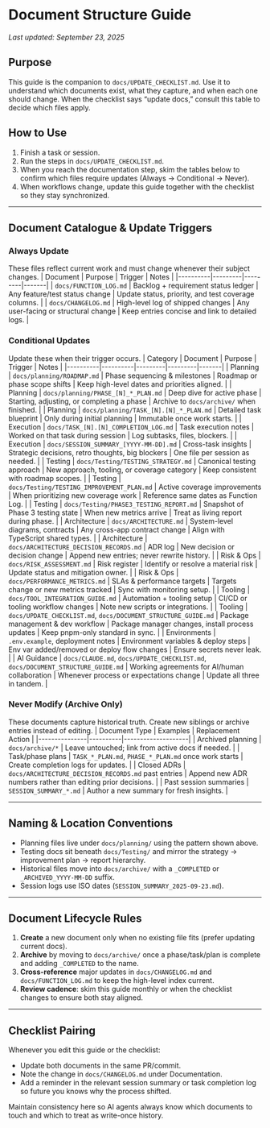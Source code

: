 # Document Structure Guide

_Last updated: September 23, 2025_

## Purpose
This guide is the companion to `docs/UPDATE_CHECKLIST.md`. Use it to understand which documents exist, what they capture, and when each one should change. When the checklist says “update docs,” consult this table to decide which files apply.

## How to Use
1. Finish a task or session.
2. Run the steps in `docs/UPDATE_CHECKLIST.md`.
3. When you reach the documentation step, skim the tables below to confirm which files require updates (Always → Conditional → Never).
4. When workflows change, update this guide together with the checklist so they stay synchronized.

---

## Document Catalogue & Update Triggers

### Always Update
These files reflect current work and must change whenever their subject changes.
| Document | Purpose | Trigger | Notes |
|----------|---------|---------|-------|
| `docs/FUNCTION_LOG.md` | Backlog + requirement status ledger | Any feature/test status change | Update status, priority, and test coverage columns. |
| `docs/CHANGELOG.md` | High-level log of shipped changes | Any user-facing or structural change | Keep entries concise and link to detailed logs. |

### Conditional Updates
Update these when their trigger occurs.
| Category | Document | Purpose | Trigger | Notes |
|----------|----------|---------|---------|-------|
| Planning | `docs/planning/ROADMAP.md` | Phase sequencing & milestones | Roadmap or phase scope shifts | Keep high-level dates and priorities aligned. |
| Planning | `docs/planning/PHASE_[N]_*_PLAN.md` | Deep dive for active phase | Starting, adjusting, or completing a phase | Archive to `docs/archive/` when finished. |
| Planning | `docs/planning/TASK_[N].[N]_*_PLAN.md` | Detailed task blueprint | Only during initial planning | Immutable once work starts. |
| Execution | `docs/TASK_[N].[N]_COMPLETION_LOG.md` | Task execution notes | Worked on that task during session | Log subtasks, files, blockers. |
| Execution | `docs/SESSION_SUMMARY_[YYYY-MM-DD].md` | Cross-task insights | Strategic decisions, retro thoughts, big blockers | One file per session as needed. |
| Testing | `docs/Testing/TESTING_STRATEGY.md` | Canonical testing approach | New approach, tooling, or coverage category | Keep consistent with roadmap scopes. |
| Testing | `docs/Testing/TESTING_IMPROVEMENT_PLAN.md` | Active coverage improvements | When prioritizing new coverage work | Reference same dates as Function Log. |
| Testing | `docs/Testing/PHASE3_TESTING_REPORT.md` | Snapshot of Phase 3 testing state | When new metrics arrive | Treat as living report during phase. |
| Architecture | `docs/ARCHITECTURE.md` | System-level diagrams, contracts | Any cross-app contract change | Align with TypeScript shared types. |
| Architecture | `docs/ARCHITECTURE_DECISION_RECORDS.md` | ADR log | New decision or decision change | Append new entries; never rewrite history. |
| Risk & Ops | `docs/RISK_ASSESSMENT.md` | Risk register | Identify or resolve a material risk | Update status and mitigation owner. |
| Risk & Ops | `docs/PERFORMANCE_METRICS.md` | SLAs & performance targets | Targets change or new metrics tracked | Sync with monitoring setup. |
| Tooling | `docs/TOOL_INTEGRATION_GUIDE.md` | Automation + tooling setup | CI/CD or tooling workflow changes | Note new scripts or integrations. |
| Tooling | `docs/UPDATE_CHECKLIST.md`, `docs/DOCUMENT_STRUCTURE_GUIDE.md` | Package management & dev workflow | Package manager changes, install process updates | Keep pnpm-only standard in sync. |
| Environments | `.env.example`, deployment notes | Environment variables & deploy steps | Env var added/removed or deploy flow changes | Ensure secrets never leak. |
| AI Guidance | `docs/CLAUDE.md`, `docs/UPDATE_CHECKLIST.md`, `docs/DOCUMENT_STRUCTURE_GUIDE.md` | Working agreements for AI/human collaboration | Whenever process or expectations change | Update all three in tandem. |

### Never Modify (Archive Only)
These documents capture historical truth. Create new siblings or archive entries instead of editing.
| Document Type | Examples | Replacement Action |
|---------------|----------|--------------------|
| Archived planning | `docs/archive/*` | Leave untouched; link from active docs if needed. |
| Task/phase plans | `TASK_*_PLAN.md`, `PHASE_*_PLAN.md` once work starts | Create completion logs for updates. |
| Closed ADRs | `docs/ARCHITECTURE_DECISION_RECORDS.md` past entries | Append new ADR numbers rather than editing prior decisions. |
| Past session summaries | `SESSION_SUMMARY_*.md` | Author a new summary for fresh insights. |

---

## Naming & Location Conventions
- Planning files live under `docs/planning/` using the pattern shown above.
- Testing docs sit beneath `docs/Testing/` and mirror the strategy → improvement plan → report hierarchy.
- Historical files move into `docs/archive/` with a `_COMPLETED` or `_ARCHIVED_YYYY-MM-DD` suffix.
- Session logs use ISO dates (`SESSION_SUMMARY_2025-09-23.md`).

---

## Document Lifecycle Rules
1. **Create** a new document only when no existing file fits (prefer updating current docs).
2. **Archive** by moving to `docs/archive/` once a phase/task/plan is complete and adding `_COMPLETED` to the name.
3. **Cross-reference** major updates in `docs/CHANGELOG.md` and `docs/FUNCTION_LOG.md` to keep the high-level index current.
4. **Review cadence**: skim this guide monthly or when the checklist changes to ensure both stay aligned.

---

## Checklist Pairing
Whenever you edit this guide or the checklist:
- Update both documents in the same PR/commit.
- Note the change in `docs/CHANGELOG.md` under Documentation.
- Add a reminder in the relevant session summary or task completion log so future you knows why the process shifted.

Maintain consistency here so AI agents always know which documents to touch and which to treat as write-once history.
